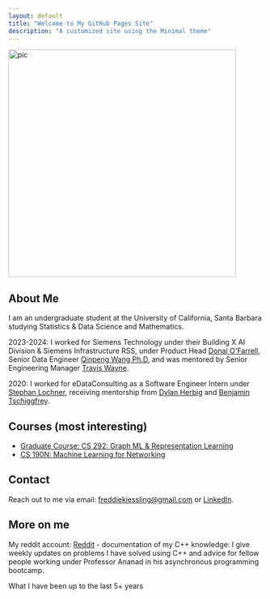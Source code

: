 ```yaml
---
layout: default
title: "Welcome to My GitHub Pages Site"
description: "A customized site using the Minimal theme"
---
```

<img src="https://github.com/user-attachments/assets/d77eac74-6981-4dec-ae9f-01adca8e3277" alt="pic" style="width: 450px; height: auto;">


## About Me
I am an undergraduate student at the University of California, Santa Barbara studying Statistics & Data Science and Mathematics.

2023-2024: I worked for Siemens Technology under their Building X AI Division & Siemens Infrastructure RSS, under Product Head [Donal O'Farrell](https://www.linkedin.com/in/donal-ofarrell/), Senior Data Engineer [Qinpeng Wang Ph.D](https://www.linkedin.com/in/qinpeng-wang-ph-d-a7a60850/), and was mentored by Senior Engineering Manager [Travis Wayne](https://www.linkedin.com/in/traviswayne/).

2020: I worked for eDataConsulting as a Software Engineer Intern under [Stephan Lochner](https://www.linkedin.com/in/stephan-lochner/), receiving mentorship from [Dylan Herbig](https://www.linkedin.com/in/dylan-herbig/) and [Benjamin Tschiggfrey](https://www.linkedin.com/in/benjamin-tschiggfrey-a4b861158/).

## Courses (most interesting)
- [Graduate Course: CS 292: Graph ML & Representation Learning](https://github.com/freddiek4/F2024_Statisitcal_Compute_UCSB/tree/main/CS_292_Graph_Representation_Learning)
- [CS 190N: Machine Learning for Networking](cs190n.md)

## Contact
Reach out to me via email: [freddiekiessling@gmail.com](freddiekiessling@gmail.com) or [LinkedIn](https://www.linkedin.com/in/frederick-kiessling-2b86ab224/).

## More on me

My reddit account: [Reddit](https://www.reddit.com/user/Frederick_kiessling/) - documentation of my C++ knowledge: I give weekly updates on problems I have solved using C++ and advice for fellow people working under Professor Ananad in his asynchronous programming bootcamp.

What I have been up to the last 5+ years
